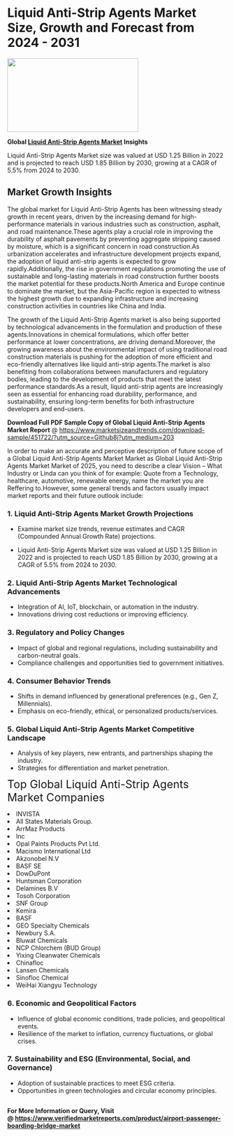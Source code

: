 <H1>Liquid Anti-Strip Agents Market Size, Growth and Forecast from 2024 - 2031</H1><img class="aligncenter size-medium wp-image-584254" src="https://thirdeyenews.in/wp-content/uploads/2024/09/Global-Market-Research-300x168.jpeg" alt="" width="300" height="168" /><p><strong>Global&nbsp;<a href="https://www.marketsizeandtrends.com/download-sample/451722/?utm_source=Github8j?utm_medium=203">Liquid Anti-Strip Agents Market</a> Insights</strong></p><p>Liquid Anti-Strip Agents Market size was valued at USD 1.25 Billion in 2022 and is projected to reach USD 1.85 Billion by 2030, growing at a CAGR of 5.5% from 2024 to 2030.</p><p><h2>Market Growth Insights</h2> <p>The global market for Liquid Anti-Strip Agents has been witnessing steady growth in recent years, driven by the increasing demand for high-performance materials in various industries such as construction, asphalt, and road maintenance.These agents play a crucial role in improving the durability of asphalt pavements by preventing aggregate stripping caused by moisture, which is a significant concern in road construction.As urbanization accelerates and infrastructure development projects expand, the adoption of liquid anti-strip agents is expected to grow rapidly.Additionally, the rise in government regulations promoting the use of sustainable and long-lasting materials in road construction further boosts the market potential for these products.North America and Europe continue to dominate the market, but the Asia-Pacific region is expected to witness the highest growth due to expanding infrastructure and increasing construction activities in countries like China and India.</p> <p>The growth of the Liquid Anti-Strip Agents market is also being supported by technological advancements in the formulation and production of these agents.Innovations in chemical formulations, which offer better performance at lower concentrations, are driving demand.Moreover, the growing awareness about the environmental impact of using traditional road construction materials is pushing for the adoption of more efficient and eco-friendly alternatives like liquid anti-strip agents.The market is also benefiting from collaborations between manufacturers and regulatory bodies, leading to the development of products that meet the latest performance standards.As a result, liquid anti-strip agents are increasingly seen as essential for enhancing road durability, performance, and sustainability, ensuring long-term benefits for both infrastructure developers and end-users.</p> <p><span class=""><strong>Download Full PDF Sample Copy of Global Liquid Anti-Strip Agents Market Report</strong> @ <a href="https://www.marketsizeandtrends.com/download-sample/451722/?utm_source=Github8j?utm_medium=203" target="_blank">https://www.marketsizeandtrends.com/download-sample/451722/?utm_source=Github8j?utm_medium=203</a></span></p><p>In order to make an accurate and perceptive description of future scope of a Global&nbsp;Liquid Anti-Strip Agents Market Market as Global&nbsp;Liquid Anti-Strip Agents Market Market of 2025, you need to describe a clear Vision &ndash; What Industry or Linda can you think of for example: Quote from a Technology, healthcare, automotive, renewable energy, name the market you are Reffering to.However, some general trends and factors usually impact market reports and their future outlook include:</p><h3>1.&nbsp;<strong>Liquid Anti-Strip Agents Market Growth Projections</strong></h3><ul><li>Examine market size trends, revenue estimates and CAGR (Compounded Annual Growth Rate) projections.</li><li><p>Liquid Anti-Strip Agents Market size was valued at USD 1.25 Billion in 2022 and is projected to reach USD 1.85 Billion by 2030, growing at a CAGR of 5.5% from 2024 to 2030.</p></li></ul><h3>2.&nbsp;<strong>Liquid Anti-Strip Agents Market Technological Advancements</strong></h3><ul><li>Integration of AI, IoT, blockchain, or automation in the industry.</li><li>Innovations driving cost reductions or improving efficiency.</li></ul><h3>3.&nbsp;<strong>Regulatory and Policy Changes</strong></h3><ul><li>Impact of global and regional regulations, including sustainability and carbon-neutral goals.</li><li>Compliance challenges and opportunities tied to government initiatives.</li></ul><h3>4.&nbsp;<strong>Consumer Behavior Trends</strong></h3><ul><li>Shifts in demand influenced by generational preferences (e.g., Gen Z, Millennials).</li><li>Emphasis on eco-friendly, ethical, or personalized products/services.</li></ul><h3>5.&nbsp;<strong>Global Liquid Anti-Strip Agents Market Competitive Landscape</strong></h3><ul><li>Analysis of key players, new entrants, and partnerships shaping the industry.</li><li>Strategies for differentiation and market penetration.</li></ul><p data-pm-slice="1 1 []"><span style="color: inherit; font-family: inherit; font-size: 25px;">Top Global Liquid Anti-Strip Agents Market Companies</span></p><div class="" data-test-id=""><p><li>INVISTA</li><li> All States Materials Group.</li><li> ArrMaz Products</li><li> Inc</li><li> Opal Paints Products Pvt Ltd.</li><li> Macismo International Ltd</li><li> Akzonobel N.V</li><li> BASF SE</li><li> DowDuPont</li><li> Huntsman Corporation</li><li> Delamines B.V</li><li> Tosoh Corporation</li><li> SNF Group</li><li> Kemira</li><li> BASF</li><li> GEO Specialty Chemicals</li><li> Newbury S.A.</li><li> Bluwat Chemicals</li><li> NCP Chlorchem (BUD Group)</li><li> Yixing Cleanwater Chemicals</li><li> Chinafloc</li><li> Lansen Chemicals</li><li> Sinofloc Chemical</li><li> WeiHai Xiangyu Technology</li></p></div><h3>6.&nbsp;<strong>Economic and Geopolitical Factors</strong></h3><ul><li>Influence of global economic conditions, trade policies, and geopolitical events.</li><li>Resilience of the market to inflation, currency fluctuations, or global crises.</li></ul><h3>7.&nbsp;<strong>Sustainability and ESG (Environmental, Social, and Governance)</strong></h3><ul><li>Adoption of sustainable practices to meet ESG criteria.</li><li>Opportunities in green technologies and circular economy principles.</li></ul><h2><strong style="font-size: 14px;">For More Information or Query, Visit @&nbsp;</strong><a style="background-color: #ffffff; font-size: 14px;" href="https://www.marketsizeandtrends.com/report/liquid-anti-strip-agents-market/" target="_blank">https://www.verifiedmarketreports.com/product/airport-passenger-boarding-bridge-market</a></h2>